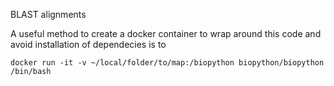 BLAST alignments

A useful method to create a docker container to wrap around this code and avoid installation of dependecies is to 
```
docker run -it -v ~/local/folder/to/map:/biopython biopython/biopython /bin/bash
```
